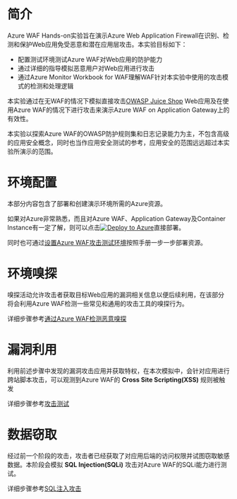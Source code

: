 # 简介  
Azure WAF Hands-on实验旨在演示Azure Web Application Firewall在识别、检测和保护Web应用免受恶意和潜在应用层攻击。本实验目标如下：  

* 配置测试环境测试Azure WAF对Web应用的防护能力  
* 通过详细的指导模拟恶意用户对Web应用进行攻击
* 通过Azure Monitor Workbook for WAF理解WAF针对本实验中使用的攻击模式的检测和处理逻辑  

本实验通过在无WAF的情况下模拟直接攻击[OWASP Juice Shop](https://owasp.org/www-project-juice-shop/) Web应用及在使用Azure WAF的情况下进行攻击来演示Azure WAF on Application Gateway上的有效性。

本实验以探索Azure WAF的OWASP防护规则集和日志记录能力为主，不包含高级的应用安全概念，同时也当作应用安全测试的参考，应用安全的范围远远超过本实验所演示的范围。  


# 环境配置   
本部分内容包含了部署和创建演示环境所需的Azure资源。

如果对Azure非常熟悉，而且对Azure WAF、Application Gateway及Container Instance有一定了解，则可以点击[![Deploy to Azure](https://aka.ms/deploytoazurebutton)](https://portal.azure.com)直接部署。

同时也可通过[设置Azure WAF攻击测试环境](./Lab-Environment-Setup.md)按照手册一步一步部署资源。  

# 环境嗅探
嗅探活动允许攻击者获取目标Web应用的漏洞相关信息以便后续利用，在该部分将会利用Azure WAF检测一些常见和通用的攻击工具的嗅探行为。  

详细步骤参考[通过Azure WAF检测恶意嗅探](./Lab-Reconnaissance.md)

# 漏洞利用  
利用前述步骤中发现的漏洞攻击应用并获取特权，在本次模拟中，会针对应用进行跨站脚本攻击，可以观测到Azure WAF的 **Cross Site Scripting(XSS)** 规则被触发 

详细步骤参考[攻击测试](./Lab-Attack.md)

# 数据窃取  
经过前一个阶段的攻击，攻击者已经获取了对应用后端的访问权限并试图窃取敏感数据。本阶段会模拟 **SQL Injection(SQLi)** 攻击对Azure WAF的SQLi能力进行测试。  

详细步骤参考[SQL注入攻击](./Lab-Data-Exfiltration.md)
